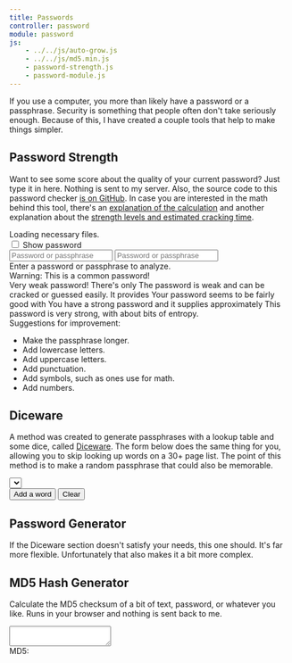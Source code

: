 ```yaml
---
title: Passwords
controller: password
module: password
js:
    - ../../js/auto-grow.js
    - ../../js/md5.min.js
    - password-strength.js
    - password-module.js
---
```


If you use a computer, you more than likely have a password or a passphrase.  Security is something that people often don't take seriously enough.  Because of this, I have created a couple tools that help to make things simpler.


Password Strength
-----------------

Want to see some score about the quality of your current password? Just type it in here. Nothing is sent to my server. Also, the source code to this password checker [is on GitHub](https://github.com/tests-always-included/password-strength). In case you are interested in the math behind this tool, there's an [explanation of the calculation](https://github.com/tests-always-included/password-strength/blob/master/doc/entropy-seems-wrong.md) and another explanation about the [strength levels and estimated cracking time](https://github.com/tests-always-included/password-strength/blob/master/doc/strength-levels.md).

<div ng-if="!ready">
    Loading necessary files.
</div>
<div ng-if="ready">
    <div>
        <label><input type=checkbox ng-model="isVisible"> Show password</label>
    </div>
    <input ng-show="!isVisible" type="password" ng-model="passwordToTest" placeholder="Password or passphrase" class="W(100%)">
    <input ng-show="isVisible" type="text" ng-model="passwordToTest" placeholder="Password or passphrase" class="W(100%)">
    <div password-strength="passwordToTest" class="result">
        <div ng-if="!strengthScore">
            Enter a password or passphrase to analyze.
        </div>
        <div ng-if="strengthScore">
            <div ng-if="strengthScore.commonPassword" class="Fw(b)">
                <span class="Tt(u)">Warning:</span> This is a common password!
            </div>
            <div>
                <span ng-if="strengthScore.strengthCode == 'VERY_WEAK'">
                    <span class="Tt(u) Fw(b)">Very weak password!</span> There's only
                </span>
                <span ng-if="strengthScore.strengthCode == 'WEAK'">
                    The password is weak and can be cracked or guessed easily. It provides
                </span>
                <span ng-if="strengthScore.strengthCode == 'REASONABLE'">
                    Your password seems to be fairly good with
                </span>
                <span ng-if="strengthScore.strengthCode == 'STRONG'">
                    You have a strong password and it supplies approximately
                </span>
                <span ng-if="strengthScore.strengthCode == 'VERY_STRONG'">
                    This password is very strong, with about
                </span>
                <span ng-bind="strengthScore.trigraphEntropyBits | number"></span> bits of entropy.
            </div>
            <div>
                Suggestions for improvement:
                <ul>
                    <li>Make the passphrase longer.</li>
                    <li ng-if="!strengthScore.charsets.lower">Add lowercase letters.</li>
                    <li ng-if="!strengthScore.charsets.upper">Add uppercase letters.</li>
                    <li ng-if="!strengthScore.charsets.punctuation">Add punctuation.</li>
                    <li ng-if="!strengthScore.charsets.symbol">Add symbols, such as ones use for math.</li>
                    <li ng-if="!strengthScore.charsets.number">Add numbers.</li>
                </ul>
            </div>
        </div>
    </div>
</div>


Diceware
--------

A method was created to generate passphrases with a lookup table and some dice, called [Diceware](http://world.std.com/~reinhold/diceware.html). The form below does the same thing for you, allowing you to skip looking up words on a 30+ page list. The point of this method is to make a random passphrase that could also be memorable.

<div ng-if="ready">
    <div>
        <select ng-model="dicewareWordlist" ng-options="item as item.optionLabel for item in dicewareWordlists"></select>
    </div>
    <div diceware="dicewareWordlist">
        <div>
            <button ng-disabled="!dicewareReady" ng-click="addWord()">Add a word</button>
            <button ng-disabled="!dicewareReady" ng-click="clear()">Clear</button>
        </div>
        <div class="result" ng-bind="dicewareResult"></div>
    </div>
</div>


Password Generator
------------------

If the Diceware section doesn't satisfy your needs, this one should. It's far more flexible. Unfortunately that also makes it a bit more complex.


MD5 Hash Generator
------------------

Calculate the MD5 checksum of a bit of text, password, or whatever you like.  Runs in your browser and nothing is sent back to me.

<div>
    <textarea auto-grow ng-model="md5Input" class="W(100%)"></textarea>
    <div md5="md5Input" class="result">
        MD5: <code ng-bind="md5"></code>
    </div>
</div>


